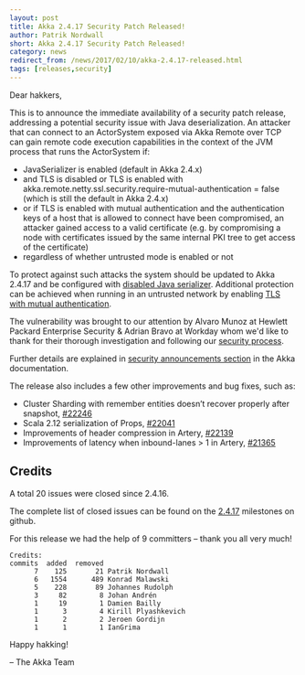 ```yaml
---
layout: post
title: Akka 2.4.17 Security Patch Released!
author: Patrik Nordwall
short: Akka 2.4.17 Security Patch Released!
category: news
redirect_from: /news/2017/02/10/akka-2.4.17-released.html
tags: [releases,security]
---
```


Dear hakkers,

This is to announce the immediate availability of a security patch release, addressing a potential security issue with Java deserialization. An attacker that can connect to an ActorSystem exposed via Akka Remote over TCP can gain remote code execution capabilities in the context of the JVM process that runs the ActorSystem if:

* JavaSerializer is enabled (default in Akka 2.4.x)
* and TLS is disabled or TLS is enabled with akka.remote.netty.ssl.security.require-mutual-authentication = false (which is still the default in Akka 2.4.x)
* or if TLS is enabled with mutual authentication and the authentication keys of a host that is allowed to connect have been compromised, an attacker gained access to a valid certificate (e.g. by compromising a node with certificates issued by the same internal PKI tree to get access of the certificate)
* regardless of whether untrusted mode is enabled or not

To protect against such attacks the system should be updated to Akka 2.4.17 and be configured with [disabled Java serializer](https://doc.akka.io/docs/akka/2.4/scala/remoting.html#disable-java-serializer-scala). Additional protection can be achieved when running in an untrusted network by enabling [TLS with mutual authentication](https://doc.akka.io/docs/akka/2.4/scala/remoting.html#remote-tls-scala).

The vulnerability was brought to our attention by Alvaro Munoz at Hewlett Packard Enterprise Security & Adrian Bravo at Workday whom we'd like to thank for their thorough investigation and following our [security process](https://doc.akka.io/docs/akka/2.4/security/index.html#Reporting_Vulnerabilities).

Further details are explained in [security announcements section](https://doc.akka.io/docs/akka/2.4/security/2017-02-10-java-serialization.html) in the Akka documentation.

The release also includes a few other improvements and bug fixes, such as:

* Cluster Sharding with remember entities doesn’t recover properly after snapshot, [#22246](https://github.com/akka/akka/issues/22246)
* Scala 2.12 serialization of Props, [#22041](https://github.com/akka/akka/issues/22041)
* Improvements of header compression in Artery, [#22139](https://github.com/akka/akka/pull/22139)
* Improvements of latency when inbound-lanes > 1 in Artery, [#21365](https://github.com/akka/akka/issues/21365)

## Credits

A total 20 issues were closed since 2.4.16.

The complete list of closed issues can be found on the [2.4.17](https://github.com/akka/akka/milestone/101?closed=1) milestones on github.

For this release we had the help of 9 committers – thank you all very much!

~~~
Credits:
commits  added  removed
      7    125       21 Patrik Nordwall
      6   1554      489 Konrad Malawski
      5    228       89 Johannes Rudolph
      3     82        8 Johan Andrén
      1     19        1 Damien Bailly
      1      3        4 Kirill Plyashkevich
      1      2        2 Jeroen Gordijn
      1      1        1 IanGrima
~~~

Happy hakking!

– The Akka Team
